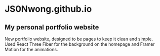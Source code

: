 # JS0Nwong.github.io

My personal portfolio website
---
New portfolio website, designed to be pages to keep it clean and simple. Used React Three Fiber for the background on the homepage and Framer Motion for the animations. 
